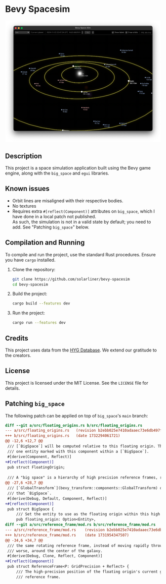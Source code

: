 # Bevy Spacesim

![](.github/screenshot.png)

## Description

This project is a space simulation application built using the Bevy game engine, along with the `big_space` and `egui`
libraries.

## Known issues

- Orbit lines are misaligned with their respective bodies.
- No textures
- Requires extra `#[reflect(Component)]` attributes on `big_space`, which I have done in a local patch not published.  
  As such, the simulation is not in a valid state by default; you need to add. See "Patching `big_space`" below.

## Compilation and Running

To compile and run the project, use the standard Rust procedures. Ensure you have `cargo` installed.

1. Clone the repository:
    ```sh
    git clone https://github.com/solarliner/bevy-spacesim
    cd bevy-spacesim
    ```

2. Build the project:
    ```sh
    cargo build --features dev
    ```

3. Run the project:
    ```sh
    cargo run --features dev
    ```

## Credits

This project uses data from the [HYG Database](https://github.com/astronexus/HYG-Database). We extend our gratitude to
the creators.

## License

This project is licensed under the MIT License. See the `LICENSE` file for details.

## Patching `big_space`

The following patch can be applied on top of `big_space`'s `main` branch:

```diff
diff --git a/src/floating_origins.rs b/src/floating_origins.rs
--- a/src/floating_origins.rs	(revision b2ebb025e7410adaaec73e6db497f1ea48eb0c4e)
+++ b/src/floating_origins.rs	(date 1732294061721)
@@ -12,6 +12,7 @@
 /// [`BigSpace`] will be computed relative to this floating origin. There should always be exactly
 /// one entity marked with this component within a [`BigSpace`].
 #[derive(Component, Reflect)]
+#[reflect(Component)]
 pub struct FloatingOrigin;
 
 /// A "big space" is a hierarchy of high precision reference frames, rendered with a floating
@@ -27,6 +28,7 @@
 /// [`GlobalTransform`](bevy_transform::components::GlobalTransform) of all spatial entities within
 /// that `BigSpace`.
 #[derive(Debug, Default, Component, Reflect)]
+#[reflect(Component)]
 pub struct BigSpace {
     /// Set the entity to use as the floating origin within this high precision hierarchy.
     pub floating_origin: Option<Entity>,
diff --git a/src/reference_frame/mod.rs b/src/reference_frame/mod.rs
--- a/src/reference_frame/mod.rs	(revision b2ebb025e7410adaaec73e6db497f1ea48eb0c4e)
+++ b/src/reference_frame/mod.rs	(date 1731954347507)
@@ -34,6 +34,7 @@
 /// the same rotating reference frame, instead of moving rapidly through space around a star, or
 /// worse, around the center of the galaxy.
 #[derive(Debug, Clone, Reflect, Component)]
+#[reflect(Component)]
 pub struct ReferenceFrame<P: GridPrecision + Reflect> {
     /// The high-precision position of the floating origin's current grid cell local to this
     /// reference frame.
```